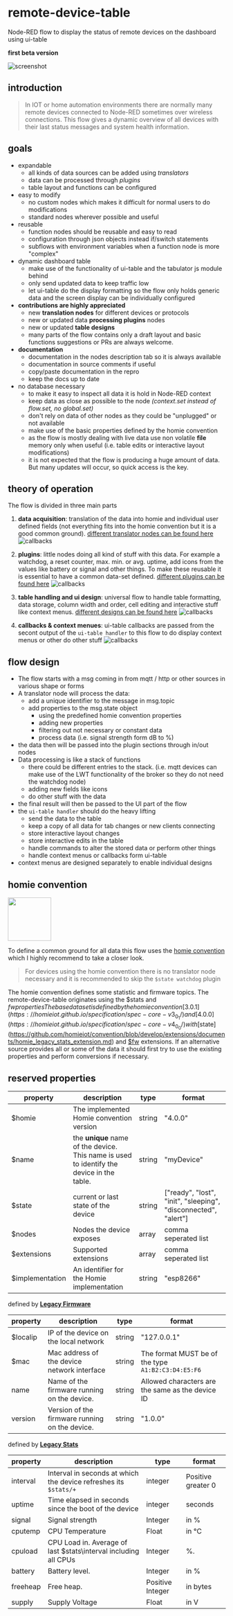 # remote-device-table
Node-RED flow to display the status of remote devices on the dashboard using ui-table

**first beta version**

![screenshot](https://github.com/Christian-Me/remote-device-table/blob/master/screenshots/teaser.png?raw=true)
## introduction
>In IOT or home automation environments there are normally many remote devices connected to Node-RED sometimes over wireless connections. This flow gives a dynamic overview of all devices with their last status messages and system health information.

## goals
- expandable
  - all kinds of data sources can be added using *translators*
  - data can be processed through *plugins*
  - table layout and functions can be configured
- easy to modify
  - no custom nodes which makes it difficult for normal users to do modifications
  - standard nodes wherever possible and useful
- reusable
  - function nodes should be reusable and easy to read
  - configuration through json objects instead if/switch statements
  - subflows with environment variables when a function node is more "complex"
- dynamic dashboard table
  - make use of the functionality of ui-table and the tabulator js module behind
  - only send updated data to keep traffic low
  - let ui-table do the display formatting so the flow only holds generic data and the screen display can be individually configured
- **contributions are highly appreciated**
  - new **translation nodes** for different devices or protocols
  - new or updated data **processing plugins** nodes
  - new or updated **table designs**
  - many parts of the flow contains only a draft layout and basic functions suggestions or PRs are always welcome.
- **documentation**
  - documentation in the nodes description tab so it is always available
  - documentation in source comments if useful
  - copy/paste documentation in the repro 
  - keep the docs up to date
- no database necessary
  - to make it easy to inspect all data it is hold in Node-RED context
  - keep data as close as possible to the node *(context.set instead of flow.set, no global.set)*
  - don't rely on data of other nodes as they could be "unplugged" or not available 
  - make use of the basic properties defined by the homie convention
  - as the flow is mostly dealing with live data use non volatile **file** memory only when useful (i.e. table edits or interactive layout modifications)
  - it is not expected that the flow is producing a huge amount of data. But many updates will occur, so quick access is the key.

## theory of operation

The flow is divided in three main parts

1. **data acquisition**: translation of the data into homie and individual user defined fields (not everything fits into the homie convention but it is a good common ground). [different translator nodes can be found here](https://github.com/Christian-Me/remote-device-table/tree/master/translators)
![callbacks](./screenshots/data_aquisition.png)

2. **plugins**: little nodes doing all kind of stuff with this data. For example a watchdog, a reset counter, max. min. or avg. uptime, add icons from the values like battery or signal and other things. To make these reusable it is essential to have a common data-set defined. [different plugins can be found here](https://github.com/Christian-Me/remote-device-table/tree/master/plugins)
![callbacks](./screenshots/plugins.png)

3. **table handling and ui design**: universal flow to handle table formatting, data storage, column width and order, cell editing and interactive stuff like context menus. [different designs can be found here](https://github.com/Christian-Me/remote-device-table/tree/master/table%20designs)
![callbacks](./screenshots/ui-table_handler.png)

4. **callbacks & context menues**: ui-table callbacks are passed from the secont output of the `ui-table handler` to this flow to do display context menus or other do other stuff
![callbacks](./screenshots/callbacks.png)

## flow design

- The flow starts with a msg coming in from mqtt / http or other sources in various shape or forms
- A translator node will process the data:
  - add a unique identifier to the message in msg.topic
  - add properties to the msg.state object 
    - using the predefined homie convention properties
    - adding new properties
    - filtering out not necessary or constant data
    - process data (i.e. signal strength form dB to %)
- the data then will be passed into the plugin sections through in/out nodes
- Data processing is like a stack of functions
  - there could be different entries to the stack. (i.e. mqtt devices can make use of the LWT functionality of the broker so they do not need the watchdog node)
  - adding new fields like icons
  - do other stuff with the data
- the final result will then be passed to the UI part of the flow
- the `ui-table handler` should do the heavy lifting 
  - send the data to the table
  - keep a copy of all data for tab changes or new clients connecting
  - store interactive layout changes
  - store interactive edits in the table
  - handle commands to alter the stored data or perform other things
  - handle context menus or callbacks form ui-table
- context menus are designed separately to enable individual designs

## homie convention

<img src="./icons/Homie%20logo.svg?sanitize=true" width="100">

To define a common ground for all data this flow uses the [homie convention](https://homieiot.github.io/) which I highly recommend to take a closer look.

> For devices using the homie convention there is no translator node necessary and it is recommended to skip the `$state watchdog` plugin

The homie convention defines some statistic and firmware topics. The remote-device-table originates using the $stats and $fw properties The base dataset is defined by the homie convention [3.0.1](https://homieiot.github.io/specification/spec-core-v3_0_1/) and [4.0.0](https://homieiot.github.io/specification/spec-core-v4_0_0/) with [$state](https://github.com/homieiot/convention/blob/develop/extensions/documents/homie_legacy_stats_extension.md) and [$fw](https://github.com/homieiot/convention/blob/develop/extensions/documents/homie_legacy_firmware_extension.md) extensions. 
If an alternative source provides all or some of the data it should first try to use the existing properties and perform conversions if necessary.

## reserved properties
property | description | type    | format 
-------- | ----------- | ------- | ------ 
$homie | The implemented Homie convention version | string | "4.0.0"
$name | the **unique** name of the device. This name is used to identify the device in the table. | string | "myDevice"
$state | current or last state of the device | string | ["ready", "lost", "init", "sleeping", "disconnected", "alert"]
$nodes	| Nodes the device exposes | array | comma seperated list
$extensions	| Supported extensions | array | comma seperated list
$implementation | An identifier for the Homie implementation | string | "esp8266"



defined by [**Legacy Firmware**](https://github.com/homieiot/convention/blob/develop/extensions/documents/homie_legacy_firmware_extension.md)

property | description | type    | format
-------- | ----------- | ------- | ------
$localip | IP of the device on the local network | string | "127.0.0.1"
$mac | Mac address of the device network interface | string | The format MUST be of the type `A1:B2:C3:D4:E5:F6`
name | Name of the firmware running on the device. | string | Allowed characters are the same as the device ID
version | Version of the firmware running on the device. | string | "1.0.0"


defined by [**Legacy Stats**](https://github.com/homieiot/convention/blob/develop/extensions/documents/homie_legacy_stats_extension.md)

property | description | type    | format
-------- | ----------- | ------- | ------
interval | Interval in seconds at which the device refreshes its `$stats/+` | integer | Positive greater 0
uptime | Time elapsed in seconds since the boot of the device | integer | seconds
signal | Signal strength | Integer | in %
cputemp | CPU Temperature | Float | in °C
cpuload | CPU Load in. Average of last $stats\interval including all CPUs | Integer | %. 
battery | Battery level. | Integer | in %
freeheap | Free heap. |	Positive Integer | in bytes
supply | Supply Voltage | Float | in V

